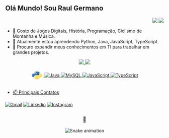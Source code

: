 ## Olá Mundo! Sou Raul Germano

<div align="right">
  
  <img src="https://img.shields.io/github/forks/Ivan-Duarte/Ivan-Duarte.svg"/>
  <img src="https://img.shields.io/github/watchers/Ivan-Duarte/Ivan-Duarte.svg"/>
  
</div>

- 👀 Gosto de Jogos Digitais, História, Programação, Ciclismo de Montanha e Música.
- 🌱 Atualmente estou aprendendo Python, Java, JavaScript, TypeScript.
- 💞️ Procuro expandir meus conhecimentos em TI para trabalhar em grandes projetos.

<div align="center">
  <a href="https://github.com/Ivan-Duarte">
  <img height="165em" src="https://github-readme-stats.vercel.app/api?username=Ivan-Duarte&show_icons=true&theme=dark&include_all_commits=true&count_private=true&locale=pt-br&title_color=ffffff&bg_color=DEG,bf611b,a03329,5d2322,040404&text_color=ffffff&icon_color=ffea00&border_color=e89715&border_radius=10&ring_color=ffffff"/>
  <img height="165em" src="https://github-readme-stats.vercel.app/api/top-langs/?username=Ivan-Duarte&theme=dark&layout=compact&langs_count=16&locale=pt-br&title_color=ffffff&bg_color=DEG,040404,0f3e50,0d7683,25b9f4&border_color=25b9f4&border_radius=7&text_color=ffffff"/>
</div>
<div align="center"><br>
  <img align="center" alt="Python" height="30" width="40" src="https://raw.githubusercontent.com/devicons/devicon/master/icons/python/python-original.svg">
  <img align="center" alt="Java" height="30" width="40" src="https://cdn.jsdelivr.net/gh/devicons/devicon/icons/java/java-original.svg">
  <img align="center" alt="MySQL" height="30" width="40" src="https://cdn.jsdelivr.net/gh/devicons/devicon/icons/mysql/mysql-original.svg">
  <img align="center" alt="JavaScript" height="30" width="40" src="https://cdn.jsdelivr.net/gh/devicons/devicon/icons/javascript/javascript-original.svg">
  <img align="center" alt="TypeScript" height="30" width="40" src="https://cdn.jsdelivr.net/gh/devicons/devicon/icons/typescript/typescript-original.svg">
</div>
  
##
  
- 📫 Principais Contatos 
<div align="left"> 
  <a href = "mailto:ivangermanoduarte@gmail.com"><img align="center" alt="Gmail" src="https://img.shields.io/badge/Gmail-D14836?style=for-the-badge&logo=gmail&logoColor=white" target="_blank"></a>
  <a href="https://www.linkedin.com/in/ivan-duarte-982532217/" target="_blank"><img align="center" alt="Linkedin" src="https://img.shields.io/badge/-LinkedIn-%230077B5?style=for-the-badge&logo=linkedin&logoColor=white" target="_blank"></a>
  <a href="https://www.instagram.com/ivangermanoduarte/" target="_blank"><img align="center" alt="Instagram" src="https://img.shields.io/badge/Instagram-E4405F?style=for-the-badge&logo=instagram&logoColor=white"></a>
</div>
 
 ##
 
<div align="center"> 
  <h3>🐍</h3> 
  
  ![Snake animation](https://github.com/Ivan-Duarte/Ivan-Duarte/blob/output/github-contribution-grid-snake.svg)
 
</div>

<!---
Ivan-Duarte/Ivan-Duarte is a ✨ special ✨ repository because its `README.md` (this file) appears on your GitHub profile.
You can click the Preview link to take a look at your changes.
--->
